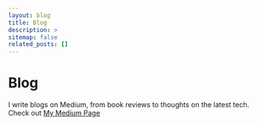 ```yaml
---
layout: blog
title: Blog
description: >
sitemap: false
related_posts: []
---
```

# Blog

I write blogs on Medium, from book reviews to thoughts on the latest tech. Check out <a href="https://jackyangzzh.medium.com/" target="_blank">My Medium Page</a>
